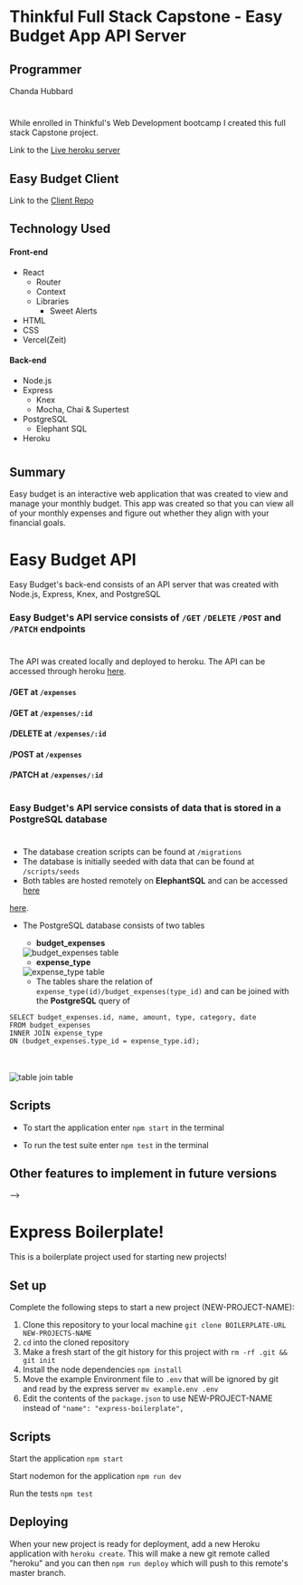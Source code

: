 # Thinkful Full Stack Capstone - Easy Budget App API Server

## Programmer
Chanda Hubbard

# 

While enrolled in Thinkful's Web Development bootcamp I created this full stack Capstone project.  

Link to the [Live heroku server](https://fast-garden-40399.herokuapp.com/)

## Easy Budget Client
Link to the [Client Repo](https://github.com/ChandaHubbard/Easy-Budget-Client)

## Technology Used
#### Front-end
- React
    - Router
    - Context
    - Libraries
        - Sweet Alerts
- HTML
- CSS
- Vercel(Zeit)

#### Back-end
- Node.js
- Express
    - Knex
    - Mocha, Chai & Supertest
- PostgreSQL
    - Elephant SQL
- Heroku

# 

## Summary

Easy budget is an interactive web application that was created to view and manage your monthly budget.  This app was created so that you can view all of your monthly expenses and figure out whether they align with your financial goals.

# 

# Easy Budget API

Easy Budget's back-end consists of an API server that was created with Node.js, Express, Knex, and PostgreSQL



### Easy Budget's API service consists of `/GET` `/DELETE` `/POST` and `/PATCH` endpoints

# 

The API was created locally and deployed to heroku.  The API can be accessed through heroku [here](https://fast-garden-40399.herokuapp.com/).

#### /GET at `/expenses`
#### /GET at `/expenses/:id`
#### /DELETE at `/expenses/:id`
#### /POST at `/expenses`
#### /PATCH at `/expenses/:id`

# 
### Easy Budget's API service consists of data that is stored in a PostgreSQL database
# 

- The database creation scripts can be found at `/migrations`
- The database is initially seeded with data that can be found at `/scripts/seeds`
- Both tables are hosted remotely on <b>ElephantSQL</b> and can be accessed 
[here](postgres://ymzzpjmz:kUdfw2oErRwCaXcuLHqSq0mBimn9DRmm@hanno.db.elephantsql.com:5432/ymzzpjmz)

[here](https://fast-garden-40399.herokuapp.com/).

- The PostgreSQL database consists of two tables 
    - <b>budget_expenses</b> 
    <img src="images/budget_expenses.png" alt="budget_expenses table">

    - <b>expense_type</b> 
    <img src="images/expense_type.png" alt="expense_type table">

    - The tables share the relation of `expense_type(id)/budget_expenses(type_id)` and can be joined with the <b>PostgreSQL</b> query of <br>

````
SELECT budget_expenses.id, name, amount, type, category, date
FROM budget_expenses
INNER JOIN expense_type
ON (budget_expenses.type_id = expense_type.id);
````
<br><br>
<img src="images/tablejoin.png" alt="table join table">




## Scripts

- To start the application enter `npm start` in the terminal

- To run the test suite enter `npm test` in the terminal





## Other features to implement in future versions

<!-- [ ] Figure out how to handle edge cases for movie input
<br/>
[ ] Incorporate an additional API that will let the user know which streaming service currently offers their movie selection for viewing. -->

 -->


# Express Boilerplate!

This is a boilerplate project used for starting new projects!

## Set up

Complete the following steps to start a new project (NEW-PROJECT-NAME):

1. Clone this repository to your local machine `git clone BOILERPLATE-URL NEW-PROJECTS-NAME`
2. `cd` into the cloned repository
3. Make a fresh start of the git history for this project with `rm -rf .git && git init`
4. Install the node dependencies `npm install`
5. Move the example Environment file to `.env` that will be ignored by git and read by the express server `mv example.env .env`
6. Edit the contents of the `package.json` to use NEW-PROJECT-NAME instead of `"name": "express-boilerplate",`

## Scripts

Start the application `npm start`

Start nodemon for the application `npm run dev`

Run the tests `npm test`

## Deploying

When your new project is ready for deployment, add a new Heroku application with `heroku create`. This will make a new git remote called "heroku" and you can then `npm run deploy` which will push to this remote's master branch.